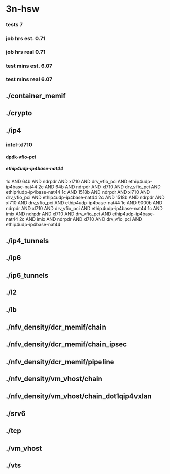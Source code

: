 # 3n-hsw
### tests 7
### job hrs est. 0.71
### job hrs real 0.71
### test mins est. 6.07
### test mins real 6.07
## ./container_memif
## ./crypto
## ./ip4
### intel-xl710
#### dpdk-vfio-pci
##### ethip4udp-ip4base-nat44
1c AND 64b AND ndrpdr AND xl710 AND drv_vfio_pci AND ethip4udp-ip4base-nat44
2c AND 64b AND ndrpdr AND xl710 AND drv_vfio_pci AND ethip4udp-ip4base-nat44
1c AND 1518b AND ndrpdr AND xl710 AND drv_vfio_pci AND ethip4udp-ip4base-nat44
2c AND 1518b AND ndrpdr AND xl710 AND drv_vfio_pci AND ethip4udp-ip4base-nat44
1c AND 9000b AND ndrpdr AND xl710 AND drv_vfio_pci AND ethip4udp-ip4base-nat44
1c AND imix AND ndrpdr AND xl710 AND drv_vfio_pci AND ethip4udp-ip4base-nat44
2c AND imix AND ndrpdr AND xl710 AND drv_vfio_pci AND ethip4udp-ip4base-nat44
## ./ip4_tunnels
## ./ip6
## ./ip6_tunnels
## ./l2
## ./lb
## ./nfv_density/dcr_memif/chain
## ./nfv_density/dcr_memif/chain_ipsec
## ./nfv_density/dcr_memif/pipeline
## ./nfv_density/vm_vhost/chain
## ./nfv_density/vm_vhost/chain_dot1qip4vxlan
## ./srv6
## ./tcp
## ./vm_vhost
## ./vts
